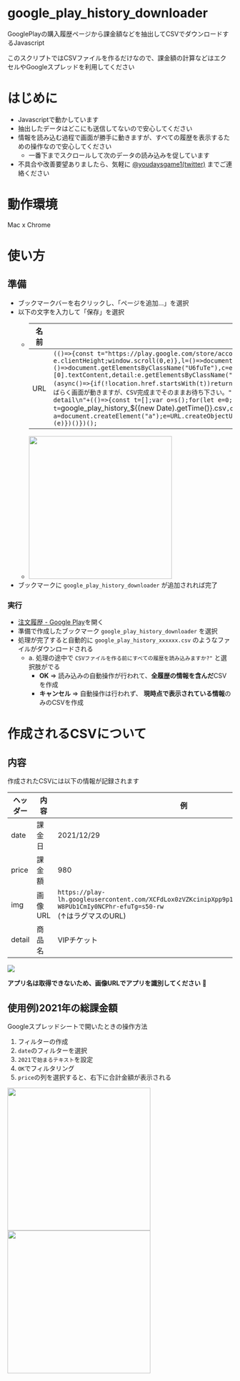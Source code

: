 # google_play_history_downloader

GooglePlayの購入履歴ページから課金額などを抽出してCSVでダウンロードするJavascript

このスクリプトではCSVファイルを作るだけなので、課金額の計算などはエクセルやGoogleスプレッドを利用してください

# はじめに
* Javascriptで動かしています
* 抽出したデータはどこにも送信してないので安心してください
* 情報を読み込む過程で画面が勝手に動きますが、すべての履歴を表示するための操作なので安心してください
  * 一番下までスクロールして次のデータの読み込みを促しています
* 不具合や改善要望ありましたら、気軽に  [@youdaysgame1(twitter)](https://twitter.com/youdaysgame1) までご連絡ください

# 動作環境
Mac x Chrome
# 使い方
## 準備
* ブックマークバーを右クリックし、「ページを追加...」を選択
* 以下の文字を入力して「保存」を選択
   *  名前 | google_play_history_downloader
       ----|-----
       URL | `(()=>{const t="https://play.google.com/store/account/orderhistory",a=()=>{return t=3,new Promise(e=>{setTimeout(()=>{e()},1e3*t)});var t},n=()=>{var e=document.documentElement,e=e.scrollHeight-e.clientHeight;window.scroll(0,e)},l=()=>document.documentElement.scrollHeight,r=()=>document.getElementsByClassName("NVOyre")[0].querySelector('[role="button"]'),s=()=>document.getElementsByClassName("U6fuTe"),c=e=>{return{img:e.getElementsByClassName("T75of")[0].getAttribute("src"),date:e.getElementsByClassName("goeMJb")[0].textContent,detail:e.getElementsByClassName("XqqpEd")[0].textContent,price:e.getElementsByClassName("mshXob")[0].textContent.replace(/[^0-9]/g,"")}},o=e=>'"'+e.replaceAll('"','""')+'"';(async()=>{if(!location.href.startsWith(t))return alert("「注文履歴 - Google Play」("+t+" )で実行してください。");confirm("CSVファイルを作る前にすべての履歴を読み込みますか?")&&(alert("すべての履歴を読み込みます。しばらく画面が動きますが、CSV完成までそのままお待ち下さい。"),await(async()=>{let e=l();for(;;){n(),await a();const o=r();o&&(o.click(),await a());var t=l();if(t===e)break;e=t}})());var e="date, price, img, detail\n"+(()=>{const t=[];var o=s();for(let e=0;e<o.length;e++){var a=o[e];t.push(c(a))}return t})().map(e=>[e.date,e.price,e.img,e.detail].map(o).join(",")).join("\n");(e=>{var t=`google_play_history_${(new Date).getTime()}.csv`,o=new Uint8Array([239,187,191]),e=new Blob([o,e],{type:"text/csv"});const a=document.createElement("a");e=URL.createObjectURL(e);a.href=e,a.download=t,a.style.visibility="hidden",document.body.appendChild(a),a.click(),document.body.removeChild(a),URL.revokeObjectURL(e)})(e)})()})();`
          
    * <img src="https://user-images.githubusercontent.com/5615266/147882897-6fdda9ae-c797-47ad-9077-e797d544fcaf.png" width="320px">
* ブックマークに `google_play_history_downloader` が追加されれば完了

### 実行
* [注文履歴 - Google Play](https://play.google.com/store/account/orderhistory)を開く
* 準備で作成したブックマーク `google_play_history_downloader` を選択
* 処理が完了すると自動的に `google_play_history_xxxxxx.csv` のようなファイルがダウンロードされる
  * a. 処理の途中で `CSVファイルを作る前にすべての履歴を読み込みますか?"` と選択肢がでる
    * **OK** => 読み込みの自動操作が行われて、**全履歴の情報を含んだ**CSVを作成
    * **キャンセル** => 自動操作は行われず、 **現時点で表示されている情報**のみのCSVを作成

# 作成されるCSVについて
## 内容
作成されたCSVには以下の情報が記録されます

ヘッダー | 内容 | 例
--------|------|------
date | 課金日 | 2021/12/29
price | 課金額 | 980
img | 画像URL | `https://play-lh.googleusercontent.com/XCFdLox0zVZKcinipXpp9p17fyRhX3LevGYIsbpSaYl-W8PUb1CmIy0NCPhr-efuTg=s50-rw` <br> (↑はラグマスのURL)
detail | 商品名 | VIPチケット

<img src="https://user-images.githubusercontent.com/5615266/147883198-bc8b8150-4b10-4bbe-80cc-b386d3f4fce7.png" >

**アプリ名は取得できないため、画像URLでアプリを識別してください** :pray: 

## 使用例)2021年の総課金額

Googleスプレッドシートで開いたときの操作方法

1. フィルターの作成
2. `date`のフィルターを選択
3. `2021`で`始まるテキスト`を設定
4. `OK`でフィルタリング
5. `price`の列を選択すると、右下に合計金額が表示される

<img src="https://user-images.githubusercontent.com/5615266/147883445-fab3adb9-5571-4ad2-bbbd-b8c4708793c5.png" width="320px" >
<br>
<img src="https://user-images.githubusercontent.com/5615266/147883722-092e7df4-448b-4395-b91c-1d9fe8466d16.png" width="320px" >
